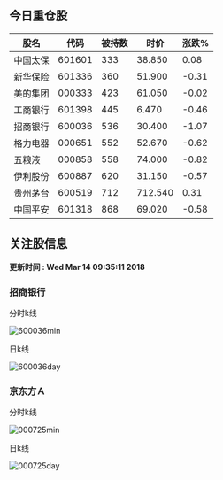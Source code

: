 
## 今日重仓股 

|股名|代码|被持数|时价|涨跌%|
|---|---|---|---|---|
|中国太保|601601|333|38.850|0.08|
|新华保险|601336|360|51.900|-0.31|
|美的集团|000333|423|61.050|-0.02|
|工商银行|601398|445|6.470|-0.46|
|招商银行|600036|536|30.400|-1.07|
|格力电器|000651|552|52.670|-0.62|
|五粮液|000858|558|74.000|-0.82|
|伊利股份|600887|620|31.150|-0.57|
|贵州茅台|600519|712|712.540|0.31|
|中国平安|601318|868|69.020|-0.58|

## 关注股信息
**更新时间 : Wed Mar 14 09:35:11 2018**
### 招商银行 
分时k线

![600036min](http://image.sinajs.cn/newchart/min/n/sh600036.gif)

日k线

![600036day](http://image.sinajs.cn/newchart/daily/n/sh600036.gif)

### 京东方Ａ 
分时k线

![000725min](http://image.sinajs.cn/newchart/min/n/sz000725.gif)

日k线

![000725day](http://image.sinajs.cn/newchart/daily/n/sz000725.gif)
